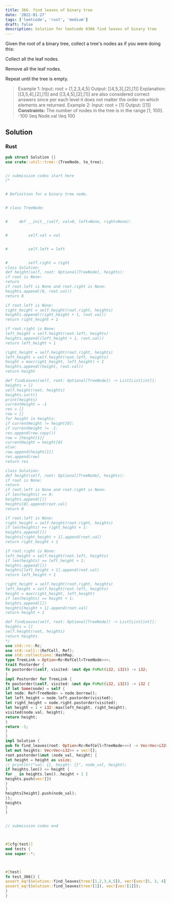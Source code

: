 ```yaml
---
title: 366. find leaves of binary tree
date: '2022-01-27'
tags: ['leetcode', 'rust', 'medium']
draft: false
description: Solution for leetcode 0366 find leaves of binary tree
---
```



Given the root of a binary tree, collect a tree's nodes as if you were doing this:



Collect all the leaf nodes.

Remove all the leaf nodes.

Repeat until the tree is empty.





> Example 1:
> Input: root <TeX>=</TeX> [1,2,3,4,5]
> Output: [[4,5,3],[2],[1]]
> Explanation:
> [[3,5,4],[2],[1]] and [[3,4,5],[2],[1]] are also considered correct answers since per each level it does not matter the order on which elements are returned.
> Example 2:
> Input: root <TeX>=</TeX> [1]
> Output: [[1]]
**Constraints:**
> The number of nodes in the tree is in the range [1, 100].
> -100 <TeX>\leq</TeX> Node.val <TeX>\leq</TeX> 100


## Solution


### Rust
```rust
pub struct Solution {}
use crate::util::tree::{TreeNode, to_tree};


// submission codes start here
/*


# Definition for a binary tree node.


# class TreeNode:


#     def __init__(self, val=0, left=None, right=None):


#         self.val = val


#         self.left = left


#         self.right = right
class Solution:
def height(self, root: Optional[TreeNode], heights):
if root is None:
return
if root.left is None and root.right is None:
heights.append((0, root.val))
return 0

if root.left is None:
right_height = self.height(root.right, heights)
heights.append((right_height + 1, root.val))
return right_height + 1

if root.right is None:
left_height = self.height(root.left, heights)
heights.append((left_height + 1, root.val))
return left_height + 1

right_height = self.height(root.right, heights)
left_height = self.height(root.left, heights)
height = max(right_height, left_height) + 1
heights.append((height, root.val))
return height

def findLeaves(self, root: Optional[TreeNode]) -> List[List[int]]:
heights = []
self.height(root, heights)
heights.sort()
print(heights)
currentHeight = -1
res = []
row = []
for height in heights:
if currentHeight != height[0]:
if currentHeight != -1:
res.append(row.copy())
row = [height[1]]
currentHeight = height[0]
else:
row.append(height[1])
res.append(row)
return res

class Solution:
def height(self, root: Optional[TreeNode], heights):
if root is None:
return
if root.left is None and root.right is None:
if len(heights) == 0:
heights.append([])
heights[0].append(root.val)
return 0

if root.left is None:
right_height = self.height(root.right, heights)
if len(heights) == right_height + 1:
heights.append([])
heights[right_height + 1].append(root.val)
return right_height + 1

if root.right is None:
left_height = self.height(root.left, heights)
if len(heights) == left_height + 1:
heights.append([])
heights[left_height + 1].append(root.val)
return left_height + 1

right_height = self.height(root.right, heights)
left_height = self.height(root.left, heights)
height = max(right_height, left_height)
if len(heights) == height + 1:
heights.append([])
heights[height + 1].append(root.val)
return height + 1

def findLeaves(self, root: Optional[TreeNode]) -> List[List[int]]:
heights = []
self.height(root, heights)
return heights
*/
use std::rc::Rc;
use std::cell::{RefCell, Ref};
use std::collections::HashMap;
type TreeLink = Option<Rc<RefCell<TreeNode>>>;
trait Postorder {
fn postorder(&self, visited: &mut dyn FnMut(i32, i32)) -> i32;
}
impl Postorder for TreeLink {
fn postorder(&self, visited: &mut dyn FnMut(i32, i32)) -> i32 {
if let Some(node) = self {
let node: Ref<TreeNode> = node.borrow();
let left_height = node.left.postorder(visited);
let right_height = node.right.postorder(visited);
let height = 1 + i32::max(left_height, right_height);
visited(node.val, height);
return height;
}
return -1;
}
}
impl Solution {
pub fn find_leaves(root: Option<Rc<RefCell<TreeNode>>>) -> Vec<Vec<i32>> {
let mut heights: Vec<Vec<i32>> = vec![];
root.postorder(&mut |node_val, height| {
let height = height as usize;
// println!("val: {}, height: {}", node_val, height);
if heights.len() <= height {
for _ in heights.len()..height + 1 {
heights.push(vec![])
}
}
heights[height].push(node_val);
});
heights
}
}


// submission codes end



#[cfg(test)]
mod tests {
use super::*;



#[test]
fn test_366() {
assert_eq!(Solution::find_leaves(tree![1,2,3,4,5]), vec![vec![5, 3, 4], vec![2], vec![1]]);
assert_eq!(Solution::find_leaves(tree![1]), vec![vec![1]]);
}
}

```
